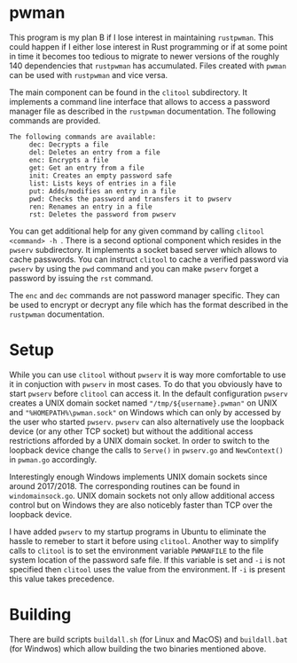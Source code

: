 # pwman

This program is my plan B if I lose interest in maintaining `rustpwman`. This could happen if I either lose interest in Rust 
programming or if at some point in time it becomes too tedious to migrate to newer versions of the roughly 140 dependencies
that `rustpwman` has accumulated. Files created with `pwman` can be used with `rustpwman` and vice versa.

The main component can be found in the `clitool` subdirectory. It implements a command line interface that allows to 
access a password manager file as described in the `rustpwman` documentation. The following commands are provided.

```
The following commands are available: 
     dec: Decrypts a file
     del: Deletes an entry from a file
     enc: Encrypts a file
     get: Get an entry from a file
     init: Creates an empty password safe
     list: Lists keys of entries in a file
     put: Adds/modifies an entry in a file
     pwd: Checks the password and transfers it to pwserv
     ren: Renames an entry in a file
     rst: Deletes the password from pwserv
```

You can get additional help for any given command by calling `clitool <command> -h `. There is a second optional component which resides in the 
`pwserv` subdirectory. It implements a socket based server which allows to cache passwords.  You can instruct `clitool` to cache a verified 
password via `pwserv` by using the `pwd` command and you can make `pwserv` forget a password by issuing the `rst` command.

The `enc` and `dec` commands are not password manager specific. They can be used to encrypt or decrypt any file which has the format described
in the `rustpwman` documentation.

# Setup

While you can use `clitool` without `pwserv` it is way more comfortable to use it in conjuction with `pwserv` in most cases. To do that you
obviously have to start `pwserv` before `clitool` can access it. In the default configuration `pwserv` creates a UNIX domain socket
named `"/tmp/${username}.pwman"` on UNIX and `"%HOMEPATH%\pwman.sock"` on Windows which can only by accessed by the user who started 
`pwserv`. `pwserv` can also alternatively use the loopback device (or any other TCP socket) but without the additional access restrictions 
afforded by a UNIX domain socket. In order to switch to the loopback device change the calls to `Serve()` in `pwserv.go` and `NewContext()` 
in `pwman.go` accordingly. 

Interestingly enough Windows implements UNIX domain sockets since around 2017/2018.  The corresponding routines can be found in 
`windomainsock.go`. UNIX domain sockets not only allow additional access control but on Windows they are also noticebly faster than 
TCP over the loopback device.

I have added `pwserv` to my startup programs in Ubuntu to eliminate the hassle to remeber to start it before using `clitool`. Another way
to simplify calls to `clitool` is to set the environment variable `PWMANFILE` to the file system location of the password safe file. If this
variable is set and `-i` is not specified then `clitool` uses the value from the environment. If `-i` is present this value takes precedence.

# Building

There are build scripts `buildall.sh` (for Linux and MacOS) and `buildall.bat` (for Windwos) which allow building the two binaries mentioned 
above. 
